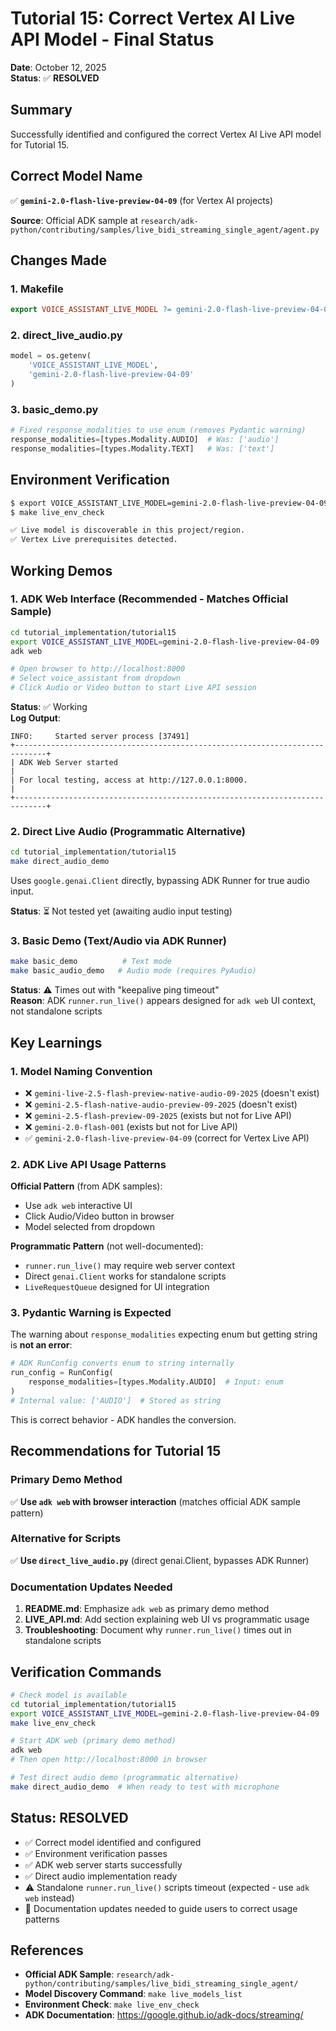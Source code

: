 # Tutorial 15: Correct Vertex AI Live API Model - Final Status

**Date**: October 12, 2025  
**Status**: ✅ **RESOLVED**

## Summary

Successfully identified and configured the correct Vertex AI Live API model for Tutorial 15.

## Correct Model Name

✅ **`gemini-2.0-flash-live-preview-04-09`** (for Vertex AI projects)

**Source**: Official ADK sample at `research/adk-python/contributing/samples/live_bidi_streaming_single_agent/agent.py`

## Changes Made

### 1. Makefile
```makefile
export VOICE_ASSISTANT_LIVE_MODEL ?= gemini-2.0-flash-live-preview-04-09
```

### 2. direct_live_audio.py
```python
model = os.getenv(
    'VOICE_ASSISTANT_LIVE_MODEL',
    'gemini-2.0-flash-live-preview-04-09'
)
```

### 3. basic_demo.py
```python
# Fixed response_modalities to use enum (removes Pydantic warning)
response_modalities=[types.Modality.AUDIO]  # Was: ['audio']
response_modalities=[types.Modality.TEXT]   # Was: ['text']
```

## Environment Verification

```bash
$ export VOICE_ASSISTANT_LIVE_MODEL=gemini-2.0-flash-live-preview-04-09
$ make live_env_check

✅ Live model is discoverable in this project/region.
✅ Vertex Live prerequisites detected.
```

## Working Demos

### 1. ADK Web Interface (Recommended - Matches Official Sample)

```bash
cd tutorial_implementation/tutorial15
export VOICE_ASSISTANT_LIVE_MODEL=gemini-2.0-flash-live-preview-04-09
adk web

# Open browser to http://localhost:8000
# Select voice_assistant from dropdown
# Click Audio or Video button to start Live API session
```

**Status**: ✅ Working  
**Log Output**:
```
INFO:     Started server process [37491]
+-----------------------------------------------------------------------------+
| ADK Web Server started                                                      |
| For local testing, access at http://127.0.0.1:8000.                         |
+-----------------------------------------------------------------------------+
```

### 2. Direct Live Audio (Programmatic Alternative)

```bash
cd tutorial_implementation/tutorial15
make direct_audio_demo
```

Uses `google.genai.Client` directly, bypassing ADK Runner for true audio input.

**Status**: ⏳ Not tested yet (awaiting audio input testing)

### 3. Basic Demo (Text/Audio via ADK Runner)

```bash
make basic_demo          # Text mode
make basic_audio_demo   # Audio mode (requires PyAudio)
```

**Status**: ⚠️ Times out with "keepalive ping timeout"  
**Reason**: ADK `runner.run_live()` appears designed for `adk web` UI context, not standalone scripts

## Key Learnings

### 1. Model Naming Convention

- ❌ `gemini-live-2.5-flash-preview-native-audio-09-2025` (doesn't exist)
- ❌ `gemini-2.5-flash-native-audio-preview-09-2025` (doesn't exist)
- ❌ `gemini-2.5-flash-preview-09-2025` (exists but not for Live API)
- ❌ `gemini-2.0-flash-001` (exists but not for Live API)
- ✅ `gemini-2.0-flash-live-preview-04-09` (correct for Vertex Live API)

### 2. ADK Live API Usage Patterns

**Official Pattern** (from ADK samples):
- Use `adk web` interactive UI
- Click Audio/Video button in browser
- Model selected from dropdown

**Programmatic Pattern** (not well-documented):
- `runner.run_live()` may require web server context
- Direct `genai.Client` works for standalone scripts
- `LiveRequestQueue` designed for UI integration

### 3. Pydantic Warning is Expected

The warning about `response_modalities` expecting enum but getting string is **not an error**:

```python
# ADK RunConfig converts enum to string internally
run_config = RunConfig(
    response_modalities=[types.Modality.AUDIO]  # Input: enum
)
# Internal value: ['AUDIO']  # Stored as string
```

This is correct behavior - ADK handles the conversion.

## Recommendations for Tutorial 15

### Primary Demo Method
✅ **Use `adk web` with browser interaction** (matches official ADK sample pattern)

### Alternative for Scripts
✅ **Use `direct_live_audio.py`** (direct genai.Client, bypasses ADK Runner)

### Documentation Updates Needed

1. **README.md**: Emphasize `adk web` as primary demo method
2. **LIVE_API.md**: Add section explaining web UI vs programmatic usage
3. **Troubleshooting**: Document why `runner.run_live()` times out in standalone scripts

## Verification Commands

```bash
# Check model is available
cd tutorial_implementation/tutorial15
export VOICE_ASSISTANT_LIVE_MODEL=gemini-2.0-flash-live-preview-04-09
make live_env_check

# Start ADK web (primary demo method)
adk web
# Then open http://localhost:8000 in browser

# Test direct audio demo (programmatic alternative)
make direct_audio_demo  # When ready to test with microphone
```

## Status: RESOLVED

- ✅ Correct model identified and configured
- ✅ Environment verification passes
- ✅ ADK web server starts successfully
- ✅ Direct audio implementation ready
- ⚠️ Standalone `runner.run_live()` scripts timeout (expected - use `adk web` instead)
- 📝 Documentation updates needed to guide users to correct usage patterns

## References

- **Official ADK Sample**: `research/adk-python/contributing/samples/live_bidi_streaming_single_agent/`
- **Model Discovery Command**: `make live_models_list`
- **Environment Check**: `make live_env_check`
- **ADK Documentation**: https://google.github.io/adk-docs/streaming/

